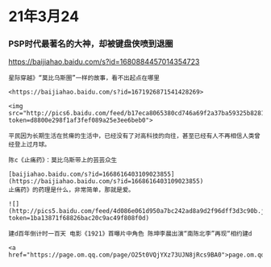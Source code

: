 # 21年3月24

### PSP时代最著名的大神，却被键盘侠喷到退圈
<https://baijiahao.baidu.com/s?id=1680884457014354723>

```note
星际穿越》“莫比乌斯圈”一样的故事，看不出起点在哪里

<https://baijiahao.baidu.com/s?id=1671926871541428269>

<img src="http://pics6.baidu.com/feed/b17eca8065380cd746a69f2a37ba59325b828146.jpeg?token=d8800e298f1af3fef089a25e3ee6beb0">

平民因为长期生活在贫瘠的生活中，已经没有了对高科技的向往，甚至已经有人不再相信人类曾经登上过月球。
```

```warning
陈c《止痛药》：莫比乌斯带上的芸芸众生

[baijiahao.baidu.com/s?id=1668616403109023855](https://baijiahao.baidu.com/s?id=1668616403109023855)
止痛药》的药理是什么，非常简单，那就是爱。

![](http://pics5.baidu.com/feed/4d086e061d950a7bc242ad8a9d2f96dff3d3c90b.jpeg?token=1ba13871f68826bac20c9ac49f808f0d)
```

```danger
建d百年倒计时一百天 电影《1921》首曝片中角色 陈坤李晨出演“南陈北李”再现“相约建d

<a href="https://page.om.qq.com/page/O25t0VQjYXz73UJN8jRcs9BA0">page.om.qq.com/page/O25t0VQjYXz73UJN8jRcs9BA0</a>

```
